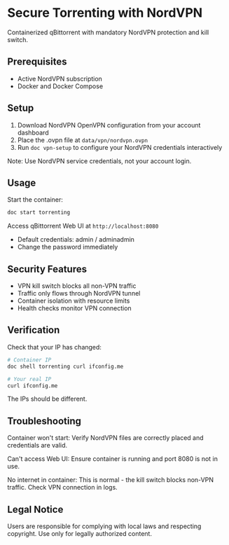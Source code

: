 # Secure Torrenting with NordVPN

Containerized qBittorrent with mandatory NordVPN protection and kill switch.

## Prerequisites

- Active NordVPN subscription
- Docker and Docker Compose

## Setup

1. Download NordVPN OpenVPN configuration from your account dashboard
2. Place the .ovpn file at `data/vpn/nordvpn.ovpn`
3. Run `doc vpn-setup` to configure your NordVPN credentials interactively

Note: Use NordVPN service credentials, not your account login.

## Usage

Start the container:
```bash
doc start torrenting
```

Access qBittorrent Web UI at `http://localhost:8080`
- Default credentials: admin / adminadmin
- Change the password immediately

## Security Features

- VPN kill switch blocks all non-VPN traffic
- Traffic only flows through NordVPN tunnel
- Container isolation with resource limits
- Health checks monitor VPN connection

## Verification

Check that your IP has changed:
```bash
# Container IP
doc shell torrenting curl ifconfig.me

# Your real IP
curl ifconfig.me
```

The IPs should be different.

## Troubleshooting

Container won't start: Verify NordVPN files are correctly placed and credentials are valid.

Can't access Web UI: Ensure container is running and port 8080 is not in use.

No internet in container: This is normal - the kill switch blocks non-VPN traffic. Check VPN connection in logs.

## Legal Notice

Users are responsible for complying with local laws and respecting copyright. Use only for legally authorized content.